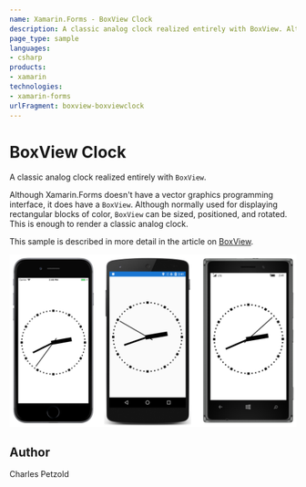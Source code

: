 ```yaml
---
name: Xamarin.Forms - BoxView Clock
description: A classic analog clock realized entirely with BoxView. Although Xamarin.Forms doesn't have a vector graphics programming interface, it does have a...
page_type: sample
languages:
- csharp
products:
- xamarin
technologies:
- xamarin-forms
urlFragment: boxview-boxviewclock
---
```

# BoxView Clock

A classic analog clock realized entirely with `BoxView`. 

Although Xamarin.Forms doesn't have a vector graphics programming interface, it does have a `BoxView`. Although normally used for displaying rectangular blocks of color, `BoxView` can be sized, positioned, and rotated. This is enough to render a classic analog clock.

This sample is described in more detail in the article on [BoxView](/guides/xamarin-forms/user-interface/boxview/).

![BoxView Clock application screenshot](Screenshots/01Triple.png "BoxView Clock application screenshot")

## Author

Charles Petzold
